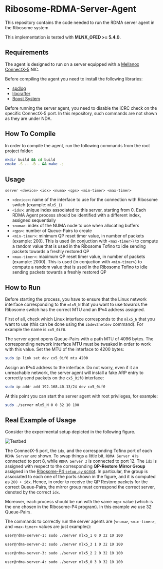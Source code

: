 # Ribosome-RDMA-Server-Agent
This repository contains the code needed to run the RDMA server agent in the Ribosome system. 

This implementation is tested with **MLNX_OFED >= 5.4.0**.

## Requirements
The agent is designed to run on a server equipped with a [Mellanox ConnectX-5](https://www.nvidia.com/en-us/networking/ethernet/connectx-5/) NIC.

Before compiling the agent you need to install the following libraries: 
- [spdlog](https://github.com/gabime/spdlog)
- [libcrafter](https://github.com/pellegre/libcrafter)
- [Boost System](https://www.boost.org/doc/libs/1_68_0/libs/system/doc/index.html)

Before running the server agent, you need to disable the iCRC check on the specific ConnectX-5 port.
In this repository, such commands are not shown as they are under NDA.

## How To Compile
In order to compile the agent, run the following commands from the root project folder:
```bash
mkdir build && cd build
cmake -S .. -B . && make -j
```

## Usage

```
server <device> <idx> <numa> <qps> <min-timer> <max-timer>
```

- `<device>`: name of the interface to use for the connection with Ribosome switch (example: `mlx5_1`)
- `<idx>`: unique index associated to this server, starting from 0. Each RDMA Agent process should be identified with a different index, assigned sequentially
- `<numa>`: index of the NUMA node to use when allocating buffers
- `<qps>`: number of Queue-Pairs to create
- `<min-timer>`: minimum QP reset timer value, in number of packets (example: 200). This is used (in conjuction with `<max-timer>`) to compute a random value that is used in the Ribosome Tofino to idle sending packets towards a freshly restored QP
- `<max-timer>`: maximum QP reset timer value, in number of packets (example: 2000). This is used (in conjuction with `<min-timer>`) to compute a random value that is used in the Ribosome Tofino to idle sending packets towards a freshly restored QP

## How to Run
Before starting the process, you have to ensure that the Linux network interface corresponding to the `mlx5_N` that you want to use towards the Ribosome switch has the correct MTU and an IPv4 address assigned.

First of all, check which Linux interface corresponds to the `mlx5_N` that you want to use (this can be done using the `ibdev2netdev` command). For example the name is `cx5_0if0`.

The server agent opens Queue-Pairs with a path MTU of 4096 bytes. The corresponding network interface MTU must be tweaked in order to work with this value. 
Set the MTU of the interface to 4200 bytes:
```bash
sudo ip link set dev cx5_0if0 mtu 4200
```

Assign an IPv4 address to the interface. Do not worry, even if it an unreachable network, the server agent will install a fake ARP entry to correctly send packets on the `cx5_0if0` interface:
```bash
sudo ip addr add 192.168.40.13/24 dev cx5_0if0
```

At this point you can start the server agent with root privileges, for example:
```bash
sudo ./server mlx5_N 0 0 32 10 100
```

## Real Example of Usage
Consider the experimental setup depicted in the following figure.

![Testbed](https://user-images.githubusercontent.com/10586339/208256941-01d80c36-aba4-4006-a02a-883d4a903c36.png)

The ConnectX-5 port, the `idx`, and the corresponding Tofino port of each `RDMA Server` are shown. To swap things a little bit, `RDMA Server 4` is connected to port 8, while `RDMA Server 3` is connected to port 12. The `idx` is assigned with respect to the corresponding **QP-Restore Mirror Group** assigned in the [Ribosome-P4 `setup.py` script](https://github.com/Ribosome-Packet-Processor/Ribosome-P4/blob/50aa7d4992acab1319907c431f2e27afb67b1b6c/setup.py#L242). In particular, the group is associated to each one of the ports shown in the figure, and it is computed as `200 + idx`. Hence, in order to receive the QP Restore packets for the correct Queue-Pairs, the mirror group must correspond the correct server, denoted by the correct `idx`.

Moreover, each process should be run with the same `<qp>` value (which is the one chosen in the Ribosome-P4 program). In this example we use 32 Queue-Pairs.

The commands to correctly run the server agents are (`<numa>`, `<min-timer>`, and `<max-timer>` values are just examples):
```bash
user@rdma-server-1: sudo ./server mlx5_1 0 0 32 10 100
```
```bash
user@rdma-server-2: sudo ./server mlx5_3 1 0 32 10 100
```
```bash
user@rdma-server-3: sudo ./server mlx5_2 2 0 32 10 100
```
```bash
user@rdma-server-4: sudo ./server mlx5_0 3 0 32 10 100
```
